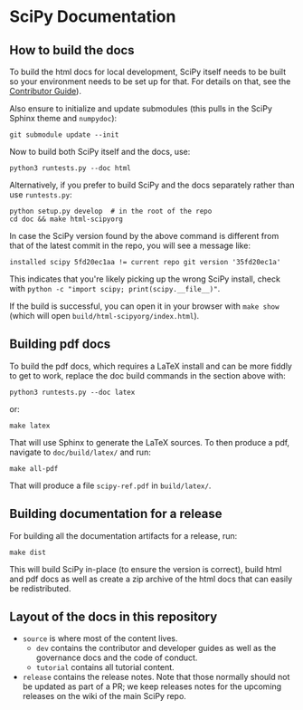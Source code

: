 # SciPy Documentation

## How to build the docs

To build the html docs for local development, SciPy itself needs to be built so your
environment needs to be set up for that.  For details on that, see the
[Contributor Guide](http://scipy.github.io/devdocs/dev/contributor/contributor_toc.html#development-environment)).

Also ensure to initialize and update submodules (this pulls in the SciPy Sphinx
theme and `numpydoc`):
```
git submodule update --init
```

Now to build both SciPy itself and the docs, use:
```
python3 runtests.py --doc html
```

Alternatively, if you prefer to build SciPy and the docs separately rather
than use `runtests.py`:
```
python setup.py develop  # in the root of the repo
cd doc && make html-scipyorg
```

In case the SciPy version found by the above command is different from that of the
latest commit in the repo, you will see a message like:
```
installed scipy 5fd20ec1aa != current repo git version '35fd20ec1a'
```

This indicates that you're likely picking up the wrong SciPy install, check
with `python -c "import scipy; print(scipy.__file__)"`.

If the build is successful, you can open it in your browser with `make show`
(which will open `build/html-scipyorg/index.html`).


## Building pdf docs

To build the pdf docs, which requires a LaTeX install and can be more fiddly
to get to work, replace the doc build commands in the section above with:
```
python3 runtests.py --doc latex
```
or:
```
make latex
```

That will use Sphinx to generate the LaTeX sources. To then produce a pdf,
navigate to `doc/build/latex/` and run:
```
make all-pdf
```

That will produce a file `scipy-ref.pdf` in `build/latex/`.


## Building documentation for a release

For building all the documentation artifacts for a release, run:
```
make dist
```

This will build SciPy in-place (to ensure the version is correct), build html
and pdf docs as well as create a zip archive of the html docs that can easily
be redistributed.


## Layout of the docs in this repository

- `source` is where most of the content lives.
  - `dev` contains the contributor and developer guides as well as the governance
    docs and the code of conduct.
  - `tutorial` contains all tutorial content.
- `release` contains the release notes. Note that those normally should not be
  updated as part of a PR; we keep releases notes for the upcoming releases
  on the wiki of the main SciPy repo.
